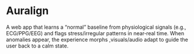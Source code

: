 # Auralign
A web app that learns a “normal” baseline from physiological signals (e.g., ECG/PPG/EEG) and flags stress/irregular patterns in near‑real time. When anomalies appear, the experience morphs ,visuals/audio adapt to guide the user back to a calm state.

